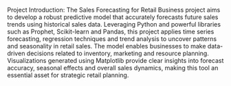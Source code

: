 Project Introduction:
The Sales Forecasting for Retail Business project aims to develop a robust predictive model that accurately forecasts future sales trends using historical sales data. Leveraging Python and powerful libraries 
such as Prophet, Scikit-learn and Pandas, this project applies time series forecasting, regression techniques and trend analysis to uncover patterns and seasonality in retail sales. The model enables 
businesses to make data-driven decisions related to inventory, marketing and resource planning. Visualizations generated using Matplotlib provide clear insights into forecast accuracy, seasonal effects and 
overall sales dynamics, making this tool an essential asset for strategic retail planning.
